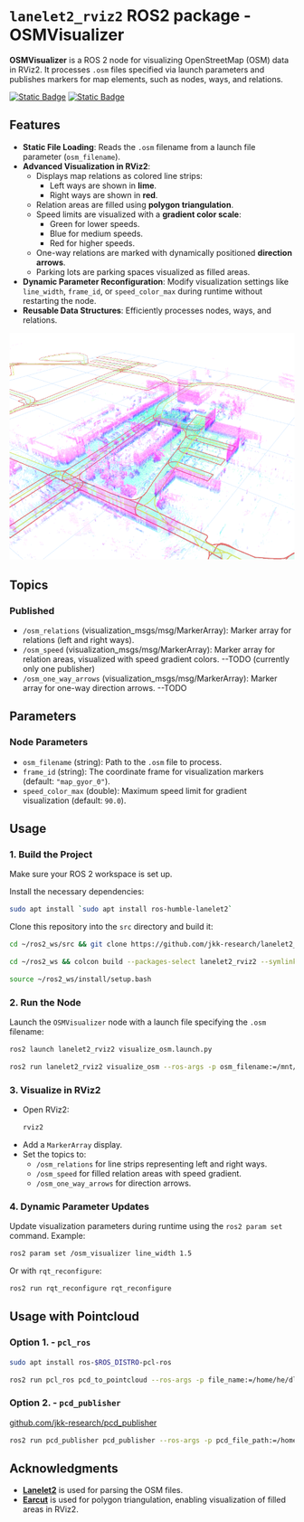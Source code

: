 # `lanelet2_rviz2` ROS2 package - OSMVisualizer

**OSMVisualizer** is a ROS 2 node for visualizing OpenStreetMap (OSM) data in RViz2. It processes `.osm` files specified via launch parameters and publishes markers for map elements, such as nodes, ways, and relations.

[![Static Badge](https://img.shields.io/badge/ROS_2-Humble-34aec5)](https://docs.ros.org/en/humble/)
[![Static Badge](https://img.shields.io/badge/ROS_2-Jazzy-34aec5)](https://docs.ros.org/en/jazzy/)

## Features
- **Static File Loading**: Reads the `.osm` filename from a launch file parameter (`osm_filename`).
- **Advanced Visualization in RViz2**:
  - Displays map relations as colored line strips:
    - Left ways are shown in **lime**.
    - Right ways are shown in **red**.
  - Relation areas are filled using **polygon triangulation**.
  - Speed limits are visualized with a **gradient color scale**:
    - Green for lower speeds.
    - Blue for medium speeds.
    - Red for higher speeds.
  - One-way relations are marked with dynamically positioned **direction arrows**.
  - Parking lots are parking spaces visualized as filled areas.
- **Dynamic Parameter Reconfiguration**: Modify visualization settings like `line_width`, `frame_id`, or `speed_color_max` during runtime without restarting the node.
- **Reusable Data Structures**: Efficiently processes nodes, ways, and relations.

![img01](etc/lanelet_visu01.png)

## Topics

### Published
- `/osm_relations` (visualization_msgs/msg/MarkerArray):
  Marker array for relations (left and right ways).
- `/osm_speed` (visualization_msgs/msg/MarkerArray):
  Marker array for relation areas, visualized with speed gradient colors. --TODO (currently only one publisher)
- `/osm_one_way_arrows` (visualization_msgs/msg/MarkerArray):
  Marker array for one-way direction arrows. --TODO

## Parameters

### Node Parameters
- `osm_filename` (string): Path to the `.osm` file to process.
- `frame_id` (string): The coordinate frame for visualization markers (default: `"map_gyor_0"`).
- `speed_color_max` (double): Maximum speed limit for gradient visualization (default: `90.0`).

## Usage

### 1. Build the Project
Make sure your ROS 2 workspace is set up. 

Install the necessary dependencies:

```bash
sudo apt install `sudo apt install ros-humble-lanelet2`
```

Clone this repository into the `src` directory and build it:

```bash
cd ~/ros2_ws/src && git clone https://github.com/jkk-research/lanelet2_rviz2
```

```bash
cd ~/ros2_ws && colcon build --packages-select lanelet2_rviz2 --symlink-install
```

```bash
source ~/ros2_ws/install/setup.bash
```

### 2. Run the Node
Launch the `OSMVisualizer` node with a launch file specifying the `.osm` filename:

```bash
ros2 launch lanelet2_rviz2 visualize_osm.launch.py
```

```bash
ros2 run lanelet2_rviz2 visualize_osm --ros-args -p osm_filename:=/mnt/c/map/lanelet.osm -p frame_id:=map
```


### 3. Visualize in RViz2
- Open RViz2:
  ```bash
  rviz2
  ```
- Add a `MarkerArray` display.
- Set the topics to:
  - `/osm_relations` for line strips representing left and right ways.
  - `/osm_speed` for filled relation areas with speed gradient.
  - `/osm_one_way_arrows` for direction arrows.

### 4. Dynamic Parameter Updates
Update visualization parameters during runtime using the `ros2 param set` command. Example:

```bash
ros2 param set /osm_visualizer line_width 1.5
```

Or with `rqt_reconfigure`:

```bash
ros2 run rqt_reconfigure rqt_reconfigure
```

## Usage with Pointcloud

### Option 1. - `pcl_ros`

```bash
sudo apt install ros-$ROS_DISTRO-pcl-ros
```

```bash
ros2 run pcl_ros pcd_to_pointcloud --ros-args -p file_name:=/home/he/dlio_map2.pcd -p tf_frame:=map_gyor_0 -p publishing_period_ms:=500 --qos-reliability best_effort
```

### Option 2. - `pcd_publisher`

[github.com/jkk-research/pcd_publisher](https://github.com/jkk-research/pcd_publisher)

```bash
ros2 run pcd_publisher pcd_publisher --ros-args -p pcd_file_path:=/home/dev/autoware_map/gyor_campus/pointcloud_map.pcd -p topic_name:=/points_campus -p frame_id:=map_gyor_0
```

## Acknowledgments
- **[Lanelet2](https://github.com/fzi-forschungszentrum-informatik/Lanelet2)** is used for parsing the OSM files.
- **[Earcut](https://github.com/mapbox/earcut.hpp)** is used for polygon triangulation, enabling visualization of filled areas in RViz2.